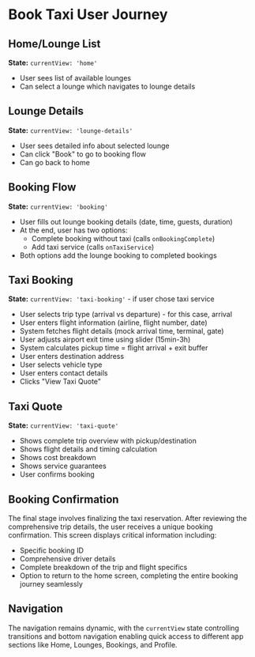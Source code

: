 # Book Taxi User Journey

## Home/Lounge List

**State:** `currentView: 'home'`

- User sees list of available lounges
- Can select a lounge which navigates to lounge details

## Lounge Details

**State:** `currentView: 'lounge-details'`

- User sees detailed info about selected lounge
- Can click "Book" to go to booking flow
- Can go back to home

## Booking Flow

**State:** `currentView: 'booking'`

- User fills out lounge booking details (date, time, guests, duration)
- At the end, user has two options:
  - Complete booking without taxi (calls `onBookingComplete`)
  - Add taxi service (calls `onTaxiService`)
- Both options add the lounge booking to completed bookings

## Taxi Booking

**State:** `currentView: 'taxi-booking'` - if user chose taxi service

- User selects trip type (arrival vs departure) - for this case, arrival
- User enters flight information (airline, flight number, date)
- System fetches flight details (mock arrival time, terminal, gate)
- User adjusts airport exit time using slider (15min-3h)
- System calculates pickup time = flight arrival + exit buffer
- User enters destination address
- User selects vehicle type
- User enters contact details
- Clicks "View Taxi Quote"

## Taxi Quote

**State:** `currentView: 'taxi-quote'`

- Shows complete trip overview with pickup/destination
- Shows flight details and timing calculation
- Shows cost breakdown
- Shows service guarantees
- User confirms booking

## Booking Confirmation

The final stage involves finalizing the taxi reservation. After reviewing the comprehensive trip details, the user receives a unique booking confirmation. This screen displays critical information including:

- Specific booking ID
- Comprehensive driver details
- Complete breakdown of the trip and flight specifics
- Option to return to the home screen, completing the entire booking journey seamlessly

## Navigation

The navigation remains dynamic, with the `currentView` state controlling transitions and bottom navigation enabling quick access to different app sections like Home, Lounges, Bookings, and Profile.